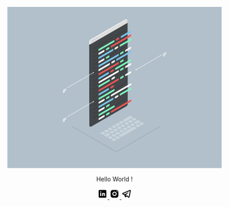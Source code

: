 <p align="center">
  <img width="500" src="meh.gif" alt="vsptpm">
</p>
<p align="center">Hello World !</p> 
<p align="center">
<a href="https://www.linkedin.com/in/vsptpm"  target="_blank">
                    <img src="./link.png" alt="linkedin_Icon">
</a>
          
<a href="https://www.instagram.com/vsptpm/"  target="_blank">
                   <img src="./insta.png" alt="Instagram_icon">
</a>

<a href="https://t.me/vsptpm"  target="_blank">
                   <img src="./tele.png" alt="telegram_icons">
                </a></p> 
